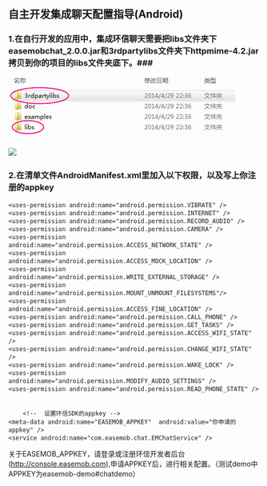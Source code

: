 ## 自主开发集成聊天配置指导(Android) ##

### 1.在自行开发的应用中，集成环信聊天需要把libs文件夹下easemobchat_2.0.0.jar和3rdpartylibs文件夹下httpmime-4.2.jar拷贝到你的项目的libs文件夹底下。###


![alt text](demo_dirs.jpg "demo") 

 ![](http://i.imgur.com/NrMwsez.jpg)

### 2.在清单文件AndroidManifest.xml里加入以下权限，以及写上你注册的appkey

	<uses-permission android:name="android.permission.VIBRATE" />
    <uses-permission android:name="android.permission.INTERNET" />
    <uses-permission android:name="android.permission.RECORD_AUDIO" />
    <uses-permission android:name="android.permission.CAMERA" />
    <uses-permission android:name="android.permission.ACCESS_NETWORK_STATE" />
    <uses-permission android:name="android.permission.ACCESS_MOCK_LOCATION" />
    <uses-permission android:name="android.permission.WRITE_EXTERNAL_STORAGE" />
    <uses-permission android:name="android.permission.MOUNT_UNMOUNT_FILESYSTEMS"/>  
    <uses-permission android:name="android.permission.ACCESS_FINE_LOCATION" />
    <uses-permission android:name="android.permission.CALL_PHONE" />
    <uses-permission android:name="android.permission.GET_TASKS" />
    <uses-permission android:name="android.permission.ACCESS_WIFI_STATE" />
    <uses-permission android:name="android.permission.CHANGE_WIFI_STATE" />
    <uses-permission android:name="android.permission.WAKE_LOCK" />
    <uses-permission android:name="android.permission.MODIFY_AUDIO_SETTINGS" />
    <uses-permission android:name="android.permission.READ_PHONE_STATE" />
    
		
		<!--  设置环信SDK的appkey -->
	<meta-data android:name="EASEMOB_APPKEY"  android:value="你申请的appkey" />
	<service android:name="com.easemob.chat.EMChatService" />

关于EASEMOB_APPKEY，请登录或注册环信开发者后台(http://console.easemob.com),申请APPKEY后，进行相关配置。（测试demo中 APPKEY为easemob-demo#chatdemo）